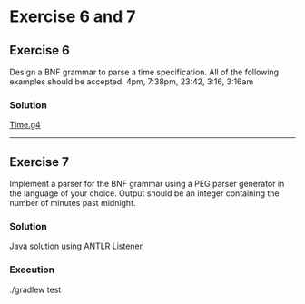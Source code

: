# Exercise 6 and 7

## Exercise 6
Design a BNF grammar to parse a time specification. All of the following 
examples should be accepted.
4pm, 7:38pm, 23:42, 3:16, 3:16am

### Solution
[Time.g4](./bnf/Time.g4)

---

## Exercise 7 
Implement a parser for the BNF grammar using a PEG parser generator in the
language of your choice. Output should be an integer containing the number of
minutes past midnight.


### Solution
[Java](./java) solution using ANTLR Listener

### Execution
./gradlew test

